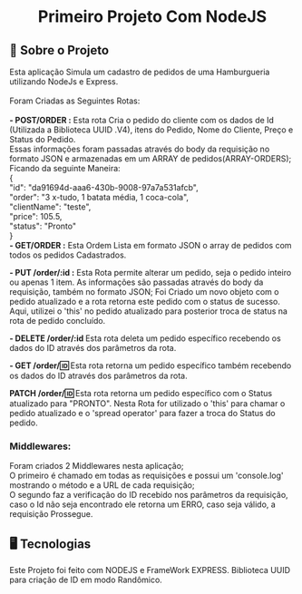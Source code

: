 <h1 align="center">Primeiro Projeto Com NodeJS</h1>

<h2>🚀 Sobre o Projeto</h2>
<p>
Esta aplicação Simula um cadastro de pedidos de uma Hamburgueria utilizando NodeJs e Express.<br>
<br>Foram Criadas as Seguintes Rotas:<br>
<br><b>- POST/ORDER :</b> Esta rota Cria o pedido do cliente com os dados de Id (Utilizada a Biblioteca UUID .V4), itens do Pedido, Nome do Cliente, Preço e Status do Pedido.<br>
Essas informações foram passadas através do body da requisição no formato JSON e armazenadas em um ARRAY de pedidos(ARRAY-ORDERS);<br>
Ficando da seguinte Maneira:<br>
{<br>
	"id": "da91694d-aaa6-430b-9008-97a7a531afcb",<br>
	"order": "3 x-tudo, 1 batata média, 1 coca-cola",<br>
	"clientName": "teste",<br>
	"price": 105.5,<br>
	"status": "Pronto"<br>
}<br>
<b>- GET/ORDER :</b> Esta Ordem Lista em formato JSON o array de pedidos com todos os pedidos Cadastrados.

<b>- PUT /order/:id :</b> Esta Rota permite alterar um pedido, seja o pedido inteiro ou apenas 1 item. As informações são passadas através do body da requisição, também no formato JSON;
Foi Criado um novo objeto com o pedido atualizado e a rota retorna este pedido com o status de sucesso.
Aqui, utilizei o 'this' no pedido atualizado para posterior troca de status na rota de pedido concluído.<br>

<b>- DELETE /order/:id </b> Esta rota deleta um pedido específico recebendo os dados do ID através dos parâmetros da rota.

<b>- GET /order/:id:  </b> Esta rota retorna um pedido específico também recebendo os dados do ID através dos parâmetros da rota.

<b>PATCH /order/:id: </b> Esta rota retorna um pedido específico com o Status atualizado para "PRONTO".
Nesta Rota for utilizado o 'this' para chamar o pedido atualizado e o 'spread operator' para fazer a troca do Status do pedido.

<h3>Middlewares:</h3>
Foram criados 2 Middlewares nesta aplicação;<br>
O primeiro é chamado em todas as requisições e possui um 'console.log' mostrando o método e a URL de cada requisição;<br>
O segundo faz a verificação do ID recebido nos parâmetros da requisição, caso o Id não seja encontrado ele retorna um ERRO, caso seja válido, a requisição Prossegue.

## 🖥 Tecnologias
Este Projeto foi feito com NODEJS e FrameWork EXPRESS.
Biblioteca UUID para criação de ID em modo Randômico.
</p>